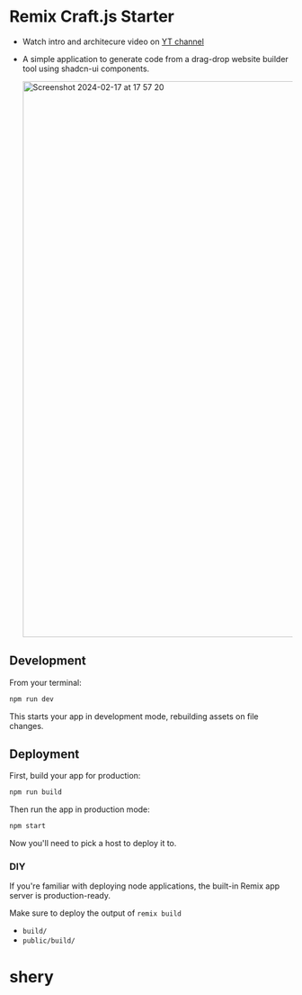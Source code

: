 # Remix Craft.js Starter

- Watch intro and architecure video on [YT channel](https://youtu.be/INNjkgE5p0o)

- A simple application to generate code from a drag-drop website builder tool using shadcn-ui components.

  <img width="987" alt="Screenshot 2024-02-17 at 17 57 20" src="https://github.com/rajeshdavidbabu/remix-craftjs-starter/assets/15684795/690fb927-63ad-495d-9917-26a6a438c1d4">


## Development

From your terminal:

```sh
npm run dev
```

This starts your app in development mode, rebuilding assets on file changes.

## Deployment

First, build your app for production:

```sh
npm run build
```

Then run the app in production mode:

```sh
npm start
```

Now you'll need to pick a host to deploy it to.

### DIY

If you're familiar with deploying node applications, the built-in Remix app server is production-ready.

Make sure to deploy the output of `remix build`

- `build/`
- `public/build/`
# shery
